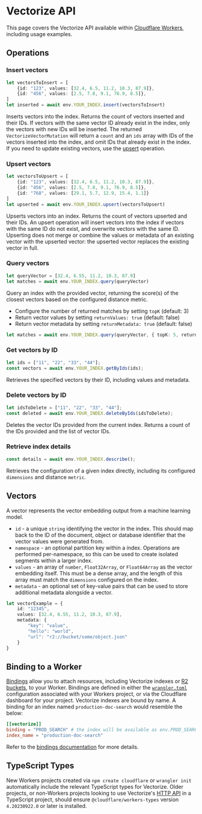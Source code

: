 # Vectorize API
This page covers the Vectorize API available within [Cloudflare Workers](/workers/), including usage examples.
## Operations
### Insert vectors
```ts
let vectorsToInsert = [
    {id: "123", values: [32.4, 6.5, 11.2, 10.3, 87.9]},
    {id: "456", values: [2.5, 7.8, 9.1, 76.9, 8.5]},
]
let inserted = await env.YOUR_INDEX.insert(vectorsToInsert)
```
Inserts vectors into the index. Returns the count of vectors inserted and their IDs.
If vectors with the same vector ID already exist in the index, only the vectors with new IDs will be inserted. The returned `VectorizeVectorMutation` will return a `count` and an `ids` array with IDs of the vectors inserted into the index, and omit IDs that already exist in the index.
If you need to update existing vectors, use the [upsert](#upsert-vectors) operation.
### Upsert vectors
```ts
let vectorsToUpsert = [
    {id: "123", values: [32.4, 6.5, 11.2, 10.3, 87.9]},
    {id: "456", values: [2.5, 7.8, 9.1, 76.9, 8.5]},
    {id: "768", values: [29.1, 5.7, 12.9, 15.4, 1.1]}
]
let upserted = await env.YOUR_INDEX.upsert(vectorsToUpsert)
```
Upserts vectors into an index. Returns the count of vectors upserted and their IDs.
An upsert operation will insert vectors into the index if vectors with the same ID do not exist, and overwrite vectors with the same ID.
Upserting does not merge or combine the values or metadata of an existing vector with the upserted vector: the upserted vector replaces the existing vector in full.
### Query vectors
```ts
let queryVector = [32.4, 6.55, 11.2, 10.3, 87.9]
let matches = await env.YOUR_INDEX.query(queryVector)
```
Query an index with the provided vector, returning the score(s) of the closest vectors based on the configured distance metric.
* Configure the number of returned matches by setting `topK` (default: 3)
* Return vector values by setting `returnValues: true` (default: false)
* Return vector metadata by setting `returnMetadata: true` (default: false)
```ts
let matches = await env.YOUR_INDEX.query(queryVector, { topK: 5, returnValues: true, returnMetadata: true })
```
### Get vectors by ID
```ts
let ids = ["11", "22", "33", "44"];
const vectors = await env.YOUR_INDEX.getByIds(ids);
```
Retrieves the specified vectors by their ID, including values and metadata.
### Delete vectors by ID
```ts
let idsToDelete = ["11", "22", "33", "44"];
const deleted = await env.YOUR_INDEX.deleteByIds(idsToDelete);
```
Deletes the vector IDs provided from the current index. Returns a count of the IDs provided and the list of vector IDs.
### Retrieve index details
```ts
const details = await env.YOUR_INDEX.describe();
```
Retrieves the configuration of a given index directly, including its configured `dimensions` and distance `metric`.
## Vectors
A vector represents the vector embedding output from a machine learning model.
- `id` - a unique `string` identifying the vector in the index. This should map back to the ID of the document, object or database identifier that the vector values were generated from.
- `namespace` - an optional partition key within a index. Operations are performed per-namespace, so this can be used to create isolated segments within a larger index.
- `values` - an array of `number`, `Float32Array`, or `Float64Array` as the vector embedding itself. This must be a dense array, and the length of this array must match the `dimensions` configured on the index.
- `metadata` - an optional set of key-value pairs that can be used to store additional metadata alongside a vector.
```ts
let vectorExample = {
    id: "12345",
    values: [32.4, 6.55, 11.2, 10.3, 87.9],
    metadata: {
        "key": "value",
        "hello": "world",
        "url": "r2://bucket/some/object.json"
    }
}
```
## Binding to a Worker
[Bindings](/workers/configuration/bindings/) allow you to attach resources, including Vectorize indexes or [R2 buckets](/workers/configuration/bindings/#r2-bucket-bindings), to your Worker.
Bindings are defined in either the [`wrangler.toml`](/workers/wrangler/configuration/) configuration associated with your Workers project, or via the Cloudflare dashboard for your project.
Vectorize indexes are bound by name. A binding for an index named `production-doc-search` would resemble the below:
```toml
[[vectorize]]
binding = "PROD_SEARCH" # the index will be available as env.PROD_SEARCH in your Worker
index_name = "production-doc-search"
```
Refer to the [bindings documentation](/workers/wrangler/configuration/#vectorize-indexes) for more details.
## TypeScript Types
New Workers projects created via `npm create cloudflare` or `wrangler init` automatically include the relevant TypeScript types for Vectorize.
Older projects, or non-Workers projects looking to use Vectorize's [HTTP API](https://developers.cloudflare.com/api/operations/vectorize-list-vectorize-indexes) in a TypeScript project, should ensure `@cloudflare/workers-types` version `4.20230922.0` or later is installed.